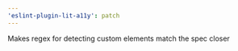 ```yaml
---
'eslint-plugin-lit-a11y': patch
---
```


Makes regex for detecting custom elements match the spec closer
